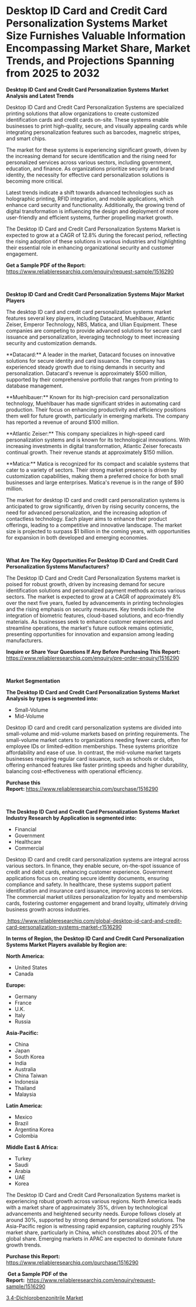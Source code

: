 <p><h1>Desktop ID Card and Credit Card Personalization Systems Market Size Furnishes Valuable Information Encompassing Market Share, Market Trends, and Projections Spanning from 2025 to 2032</h1></p><p><strong>Desktop ID Card and Credit Card Personalization Systems Market Analysis and Latest Trends</strong></p>
<p><p>Desktop ID Card and Credit Card Personalization Systems are specialized printing solutions that allow organizations to create customized identification cards and credit cards on-site. These systems enable businesses to print high-quality, secure, and visually appealing cards while integrating personalization features such as barcodes, magnetic stripes, and smart chips.</p><p>The market for these systems is experiencing significant growth, driven by the increasing demand for secure identification and the rising need for personalized services across various sectors, including government, education, and finance. As organizations prioritize security and brand identity, the necessity for effective card personalization solutions is becoming more critical.</p><p>Latest trends indicate a shift towards advanced technologies such as holographic printing, RFID integration, and mobile applications, which enhance card security and functionality. Additionally, the growing trend of digital transformation is influencing the design and deployment of more user-friendly and efficient systems, further propelling market growth.</p><p>The Desktop ID Card and Credit Card Personalization Systems Market is expected to grow at a CAGR of 12.8% during the forecast period, reflecting the rising adoption of these solutions in various industries and highlighting their essential role in enhancing organizational security and customer engagement.</p></p>
<p><strong>Get a Sample PDF of the Report:&nbsp;</strong> <a href="https://www.reliableresearchiq.com/enquiry/request-sample/1516290?utm_campaign=3132&utm_medium=2&utm_source=Github&utm_content=ia&utm_term=30032025&utm_id=desktop-id-card-and-credit-card-personalization-systems">https://www.reliableresearchiq.com/enquiry/request-sample/1516290</a></p>
<p>&nbsp;</p>
<p><strong>Desktop ID Card and Credit Card Personalization Systems Major Market Players</strong></p>
<p><p>The desktop ID card and credit card personalization systems market features several key players, including Datacard, Muehlbauer, Atlantic Zeiser, Emperor Technology, NBS, Matica, and Ulian Equipment. These companies are competing to provide advanced solutions for secure card issuance and personalization, leveraging technology to meet increasing security and customization demands.</p><p>**Datacard:** A leader in the market, Datacard focuses on innovative solutions for secure identity and card issuance. The company has experienced steady growth due to rising demands in security and personalization. Datacard's revenue is approximately $500 million, supported by their comprehensive portfolio that ranges from printing to database management.</p><p>**Muehlbauer:** Known for its high-precision card personalization technology, Muehlbauer has made significant strides in automating card production. Their focus on enhancing productivity and efficiency positions them well for future growth, particularly in emerging markets. The company has reported a revenue of around $100 million.</p><p>**Atlantic Zeiser:** This company specializes in high-speed card personalization systems and is known for its technological innovations. With increasing investments in digital transformation, Atlantic Zeiser forecasts continual growth. Their revenue stands at approximately $150 million.</p><p>**Matica:** Matica is recognized for its compact and scalable systems that cater to a variety of sectors. Their strong market presence is driven by customization capabilities, making them a preferred choice for both small businesses and large enterprises. Matica's revenue is in the range of $90 million.</p><p>The market for desktop ID card and credit card personalization systems is anticipated to grow significantly, driven by rising security concerns, the need for advanced personalization, and the increasing adoption of contactless technology. Each player aims to enhance their product offerings, leading to a competitive and innovative landscape. The market size is projected to surpass $1 billion in the coming years, with opportunities for expansion in both developed and emerging economies.</p></p>
<p>&nbsp;</p>
<p><strong>What Are The Key Opportunities For Desktop ID Card and Credit Card Personalization Systems Manufacturers?</strong></p>
<p><p>The Desktop ID Card and Credit Card Personalization Systems market is poised for robust growth, driven by increasing demand for secure identification solutions and personalized payment methods across various sectors. The market is expected to grow at a CAGR of approximately 8% over the next five years, fueled by advancements in printing technologies and the rising emphasis on security measures. Key trends include the integration of biometric features, cloud-based solutions, and eco-friendly materials. As businesses seek to enhance customer experiences and streamline operations, the market's future outlook remains optimistic, presenting opportunities for innovation and expansion among leading manufacturers.</p></p>
<p><strong>Inquire or Share Your Questions If Any Before Purchasing This Report:</strong> <a href="https://www.reliableresearchiq.com/enquiry/pre-order-enquiry/1516290?utm_campaign=3132&utm_medium=2&utm_source=Github&utm_content=ia&utm_term=30032025&utm_id=desktop-id-card-and-credit-card-personalization-systems">https://www.reliableresearchiq.com/enquiry/pre-order-enquiry/1516290</a></p>
<p>&nbsp;</p>
<p><strong>Market Segmentation</strong></p>
<p><strong>The Desktop ID Card and Credit Card Personalization Systems Market Analysis by types is segmented into:</strong></p>
<p><ul><li>Small-Volume</li><li>Mid-Volume</li></ul></p>
<p><p>Desktop ID card and credit card personalization systems are divided into small-volume and mid-volume markets based on printing requirements. The small-volume market caters to organizations needing fewer cards, often for employee IDs or limited-edition memberships. These systems prioritize affordability and ease of use. In contrast, the mid-volume market targets businesses requiring regular card issuance, such as schools or clubs, offering enhanced features like faster printing speeds and higher durability, balancing cost-effectiveness with operational efficiency.</p></p>
<p><strong>Purchase this Report:&nbsp;</strong><a href="https://www.reliableresearchiq.com/purchase/1516290?utm_campaign=3132&utm_medium=2&utm_source=Github&utm_content=ia&utm_term=30032025&utm_id=desktop-id-card-and-credit-card-personalization-systems">https://www.reliableresearchiq.com/purchase/1516290</a></p>
<p>&nbsp;</p>
<p><strong>The Desktop ID Card and Credit Card Personalization Systems Market Industry Research by Application is segmented into:</strong></p>
<p><ul><li>Financial</li><li>Government</li><li>Healthcare</li><li>Commercial</li></ul></p>
<p><p>Desktop ID card and credit card personalization systems are integral across various sectors. In finance, they enable secure, on-the-spot issuance of credit and debit cards, enhancing customer experience. Government applications focus on creating secure identity documents, ensuring compliance and safety. In healthcare, these systems support patient identification and insurance card issuance, improving access to services. The commercial market utilizes personalization for loyalty and membership cards, fostering customer engagement and brand loyalty, ultimately driving business growth across industries.</p></p>
<p><a href="https://www.reliableresearchiq.com/global-desktop-id-card-and-credit-card-personalization-systems-market-r1516290?utm_campaign=3132&utm_medium=2&utm_source=Github&utm_content=ia&utm_term=30032025&utm_id=desktop-id-card-and-credit-card-personalization-systems">&nbsp;https://www.reliableresearchiq.com/global-desktop-id-card-and-credit-card-personalization-systems-market-r1516290</a></p>
<p><strong>In terms of Region, the Desktop ID Card and Credit Card Personalization Systems Market Players available by Region are:</strong></p>
<p>
    <p> <strong> North America: </strong>
        <ul>
            <li>United States</li>
            <li>Canada</li>
        </ul>
        </p> 
    <p> <strong> Europe: </strong>
        <ul>
            <li>Germany</li>
            <li>France</li>
            <li>U.K.</li>
            <li>Italy</li>
            <li>Russia</li>
        </ul>
        </p> 
    <p> <strong> Asia-Pacific: </strong>
        <ul>
            <li>China</li>
            <li>Japan</li>
            <li>South Korea</li>
            <li>India</li>
            <li>Australia</li>
            <li>China Taiwan</li>
            <li>Indonesia</li>
            <li>Thailand</li>
            <li>Malaysia</li>
        </ul>
        </p> 
    <p> <strong> Latin America: </strong>
        <ul>
            <li>Mexico</li>
            <li>Brazil</li>
            <li>Argentina Korea</li>
            <li>Colombia</li>
        </ul>
        </p> 
    <p> <strong> Middle East & Africa: </strong>
        <ul>
            <li>Turkey</li>
            <li>Saudi</li>
            <li>Arabia</li>
            <li>UAE</li>
            <li>Korea</li>
        </ul>
    </p>
    </p>
<p><p>The Desktop ID Card and Credit Card Personalization Systems market is experiencing robust growth across various regions. North America leads with a market share of approximately 35%, driven by technological advancements and heightened security needs. Europe follows closely at around 30%, supported by strong demand for personalized solutions. The Asia-Pacific region is witnessing rapid expansion, capturing roughly 25% market share, particularly in China, which constitutes about 20% of the global share. Emerging markets in APAC are expected to dominate future growth trends.</p></p>
<p><strong>Purchase this Report: </strong><a href="https://www.reliableresearchiq.com/purchase/1516290?utm_campaign=3132&utm_medium=2&utm_source=Github&utm_content=ia&utm_term=30032025&utm_id=desktop-id-card-and-credit-card-personalization-systems">https://www.reliableresearchiq.com/purchase/1516290</a></p>
<p>&nbsp;<strong>Get a Sample PDF of the Report:&nbsp;&nbsp;</strong><a href="https://www.reliableresearchiq.com/enquiry/request-sample/1516290?utm_campaign=3132&utm_medium=2&utm_source=Github&utm_content=ia&utm_term=30032025&utm_id=desktop-id-card-and-credit-card-personalization-systems">https://www.reliableresearchiq.com/enquiry/request-sample/1516290</a></p>
<p><strong></strong></p>
<p><p><a href="https://github.com/jhamygunler/Market-Research-Report-List-1/blob/main/34-dichlorobenzonitrile-market.md?utm_campaign=3132&utm_medium=2&utm_source=Github&utm_content=ia&utm_term=30032025&utm_id=desktop-id-card-and-credit-card-personalization-systems">3,4-Dichlorobenzonitrile Market</a></p></p>